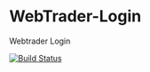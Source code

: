 # WebTrader-Login
Webtrader Login


[![Build Status](https://travis-ci.org/AJK55/WebTrader-Login.svg?branch=master)](https://travis-ci.org/AJK55/WebTrader-Login)

